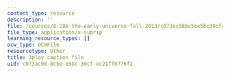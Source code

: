 ```yaml
---
content_type: resource
description: ''
file: /courses/8-286-the-early-universe-fall-2013/c073ac988c5ee5bc30cfec21ffd776f2_PK1KNojfvMQ.srt
file_type: application/x-subrip
learning_resource_types: []
ocw_type: OCWFile
resourcetype: Other
title: 3play caption file
uid: c073ac98-8c5e-e5bc-30cf-ec21ffd776f2
---
```

